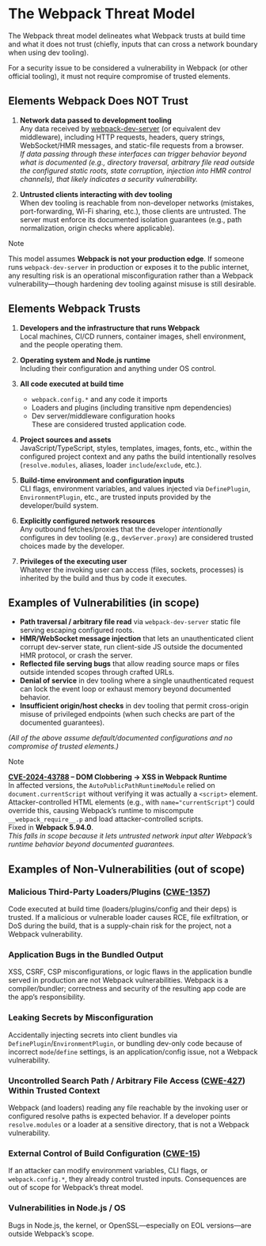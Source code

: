 # The Webpack Threat Model

The Webpack threat model delineates what Webpack trusts at build time and what it does not trust (chiefly, inputs that can cross a network boundary when using dev tooling).

For a security issue to be considered a vulnerability in Webpack (or other official tooling), it must not require compromise of trusted elements.

## Elements Webpack Does NOT Trust

1. **Network data passed to development tooling**  
   Any data received by [webpack-dev-server](https://webpack.js.org/configuration/dev-server/) (or equivalent dev middleware), including HTTP requests, headers, query strings, WebSocket/HMR messages, and static-file requests from a browser.  
   *If data passing through these interfaces can trigger behavior beyond what is documented (e.g., directory traversal, arbitrary file read outside the configured static roots, state corruption, injection into HMR control channels), that likely indicates a security vulnerability.*

2. **Untrusted clients interacting with dev tooling**  
   When dev tooling is reachable from non-developer networks (mistakes, port-forwarding, Wi-Fi sharing, etc.), those clients are untrusted. The server must enforce its documented isolation guarantees (e.g., path normalization, origin checks where applicable).

> [!NOTE]
> This model assumes **Webpack is not your production edge**. If someone runs `webpack-dev-server` in production or exposes it to the public internet, any resulting risk is an operational misconfiguration rather than a Webpack vulnerability—though hardening dev tooling against misuse is still desirable.

## Elements Webpack Trusts

1. **Developers and the infrastructure that runs Webpack**  
   Local machines, CI/CD runners, container images, shell environment, and the people operating them.

2. **Operating system and Node.js runtime**  
   Including their configuration and anything under OS control.

3. **All code executed at build time**  
   - `webpack.config.*` and any code it imports  
   - Loaders and plugins (including transitive npm dependencies)  
   - Dev server/middleware configuration hooks  
   These are considered trusted application code.

4. **Project sources and assets**  
   JavaScript/TypeScript, styles, templates, images, fonts, etc., within the configured project context and any paths the build intentionally resolves (`resolve.modules`, aliases, loader `include`/`exclude`, etc.).

5. **Build-time environment and configuration inputs**  
   CLI flags, environment variables, and values injected via `DefinePlugin`, `EnvironmentPlugin`, etc., are trusted inputs provided by the developer/build system.

6. **Explicitly configured network resources**  
   Any outbound fetches/proxies that the developer *intentionally* configures in dev tooling (e.g., `devServer.proxy`) are considered trusted choices made by the developer.

7. **Privileges of the executing user**  
   Whatever the invoking user can access (files, sockets, processes) is inherited by the build and thus by code it executes.


## Examples of Vulnerabilities (in scope)

- **Path traversal / arbitrary file read** via `webpack-dev-server` static file serving escaping configured roots.
- **HMR/WebSocket message injection** that lets an unauthenticated client corrupt dev-server state, run client-side JS outside the documented HMR protocol, or crash the server.
- **Reflected file serving bugs** that allow reading source maps or files outside intended scopes through crafted URLs.
- **Denial of service** in dev tooling where a single unauthenticated request can lock the event loop or exhaust memory beyond documented behavior.
- **Insufficient origin/host checks** in dev tooling that permit cross-origin misuse of privileged endpoints (when such checks are part of the documented guarantees).

*(All of the above assume default/documented configurations and no compromise of trusted elements.)*

> [!NOTE]  
> **[CVE-2024-43788](https://www.cve.org/CVERecord?id=CVE-2024-43788) – DOM Clobbering → XSS in Webpack Runtime**  
> In affected versions, the `AutoPublicPathRuntimeModule` relied on `document.currentScript` without verifying it was actually a `<script>` element.  
> Attacker-controlled HTML elements (e.g., with `name="currentScript"`) could override this, causing Webpack’s runtime to miscompute `__webpack_require__.p` and load attacker-controlled scripts.  
> Fixed in **Webpack 5.94.0**.  
> *This falls in scope because it lets untrusted network input alter Webpack’s runtime behavior beyond documented guarantees.*

## Examples of Non-Vulnerabilities (out of scope)

### Malicious Third-Party Loaders/Plugins ([CWE-1357](https://cwe.mitre.org/data/definitions/1357.html))
Code executed at build time (loaders/plugins/config and their deps) is trusted. If a malicious or vulnerable loader causes RCE, file exfiltration, or DoS during the build, that is a supply-chain risk for the project, not a Webpack vulnerability.

### Application Bugs in the Bundled Output
XSS, CSRF, CSP misconfigurations, or logic flaws in the application bundle served in production are not Webpack vulnerabilities. Webpack is a compiler/bundler; correctness and security of the resulting app code are the app’s responsibility.

### Leaking Secrets by Misconfiguration
Accidentally injecting secrets into client bundles via `DefinePlugin`/`EnvironmentPlugin`, or bundling dev-only code because of incorrect `mode`/`define` settings, is an application/config issue, not a Webpack vulnerability.

### Uncontrolled Search Path / Arbitrary File Access ([CWE-427](https://cwe.mitre.org/data/definitions/427.html)) Within Trusted Context
Webpack (and loaders) reading any file reachable by the invoking user or configured resolve paths is expected behavior. If a developer points `resolve.modules` or a loader at a sensitive directory, that is not a Webpack vulnerability.

### External Control of Build Configuration ([CWE-15](https://cwe.mitre.org/data/definitions/15.html))
If an attacker can modify environment variables, CLI flags, or `webpack.config.*`, they already control trusted inputs. Consequences are out of scope for Webpack’s threat model.

### Vulnerabilities in Node.js / OS
Bugs in Node.js, the kernel, or OpenSSL—especially on EOL versions—are outside Webpack’s scope.
